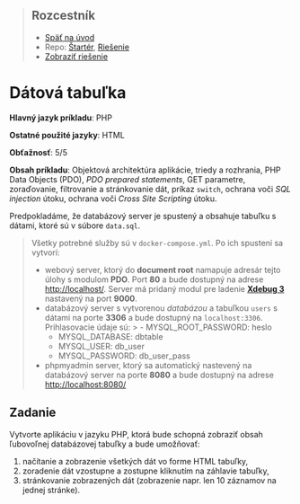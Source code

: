 <div class="hidden">

> ## Rozcestník
> - [Späť na úvod](../../README.md)
> - Repo: [Štartér](/../../tree/main/php/data-table), [Riešenie](/../../tree/solution/php/data-table)
> - [Zobraziť riešenie](riesenie.md)
</div>

# Dátová tabuľka
<div class="info"> 

**Hlavný jazyk príkladu**: PHP

**Ostatné použité jazyky**: HTML

**Obťažnosť**: 5/5

**Obsah príkladu**: Objektová architektúra aplikácie, triedy a rozhrania, PHP Data Objects (PDO), *PDO prepared statements*, GET parametre, zoraďovanie, filtrovanie a stránkovanie dát, príkaz `switch`, ochrana voči *SQL injection* útoku, ochrana voči *Cross Site Scripting* útoku.  

</div>

<div class="hidden">

Predpokladáme, že databázový server je spustený a obsahuje tabuľku s dátami, ktoré sú v súbore `data.sql`.

> Všetky potrebné služby sú v `docker-compose.yml`. Po ich spustení sa vytvorí:
> - webový server, ktorý do __document root__ namapuje adresár tejto úlohy s modulom __PDO__. Port __80__ a bude dostupný na adrese [http://localhost/](http://localhost/). Server má pridaný modul pre ladenie [__Xdebug 3__](https://xdebug.org/) nastavený na port __9000__.
> - databázový server s vytvorenou _databázou_ a tabuľkou `users` s dátami na porte __3306__ a bude dostupný na `localhost:3306`. Prihlasovacie údaje sú:
    >   - MYSQL_ROOT_PASSWORD: heslo
>   - MYSQL_DATABASE: dbtable
>   - MYSQL_USER: db_user
>   - MYSQL_PASSWORD: db_user_pass
> - phpmyadmin server, ktorý sa automatický nastevený na databázový server na porte __8080__ a bude dostupný na adrese [http://localhost:8080/](http://localhost:8080/)

</div>

## Zadanie

Vytvorte aplikáciu v jazyku PHP, ktorá bude schopná zobraziť obsah ľubovoľnej databázovej tabuľky a bude umožňovať:

1. načítanie a zobrazenie všetkých dát vo forme HTML tabuľky,
1. zoradenie dát vzostupne a zostupne kliknutím na záhlavie tabuľky, 
1. stránkovanie zobrazených dát (zobrazenie napr. len 10 záznamov na jednej stránke).

